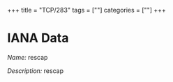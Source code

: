+++
title = "TCP/283"
tags = [""]
categories = [""]
+++

# IANA Data

_Name:_ rescap

_Description:_ rescap

